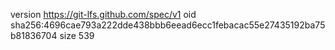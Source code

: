 version https://git-lfs.github.com/spec/v1
oid sha256:4696cae793a222dde438bbb6eead6ecc1febacac55e27435192ba75b81836704
size 539
